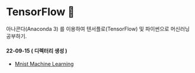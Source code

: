 # TensorFlow 🌠

아나콘다(Anaconda 3) 를 이용하여 텐서플로(TensorFlow) 및 파이썬으로 머신러닝 공부하기.

#### 22-09-15 ( 디렉터리 생성 )

  + <a href="https://github.com/DevJaepaL/TIL/tree/main/TensorFlow/mnist">Mnist Machine Learning</a>
